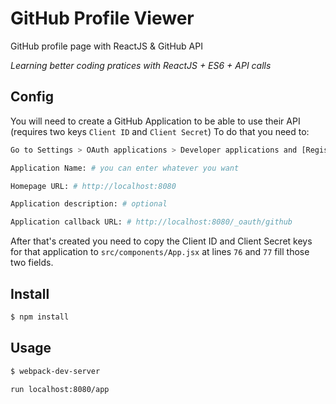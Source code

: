 # GitHub Profile Viewer

GitHub profile page with ReactJS & GitHub API

*Learning better coding pratices with ReactJS + ES6 + API calls*

## Config

You will need to create a GitHub Application to be able to use their API (requires two keys `Client ID` and `Client Secret`)
To do that you need to:

```sh
Go to Settings > OAuth applications > Developer applications and [Register a new application]

Application Name: # you can enter whatever you want

Homepage URL: # http://localhost:8080

Application description: # optional

Application callback URL: # http://localhost:8080/_oauth/github

```
After that's created you need to copy the Client ID and Client Secret keys for that application to `src/components/App.jsx` at lines `76` and `77` fill those two fields.

## Install

```sh
$ npm install
```

## Usage
```sh
$ webpack-dev-server
```

```sh
run localhost:8080/app
```
